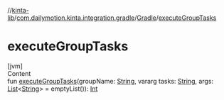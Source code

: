 //[kinta-lib](../../../index.md)/[com.dailymotion.kinta.integration.gradle](../index.md)/[Gradle](index.md)/[executeGroupTasks](execute-group-tasks.md)



# executeGroupTasks  
[jvm]  
Content  
fun [executeGroupTasks](execute-group-tasks.md)(groupName: [String](https://kotlinlang.org/api/latest/jvm/stdlib/kotlin/-string/index.html), vararg tasks: [String](https://kotlinlang.org/api/latest/jvm/stdlib/kotlin/-string/index.html), args: [List](https://kotlinlang.org/api/latest/jvm/stdlib/kotlin.collections/-list/index.html)<[String](https://kotlinlang.org/api/latest/jvm/stdlib/kotlin/-string/index.html)> = emptyList()): [Int](https://kotlinlang.org/api/latest/jvm/stdlib/kotlin/-int/index.html)  



